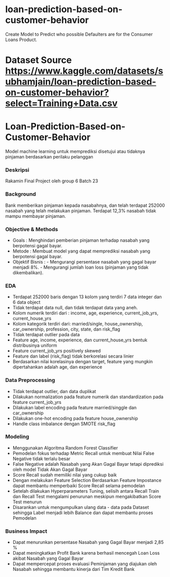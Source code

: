 # loan-prediction-based-on-customer-behavior
Create Model to Predict who possible Defaulters are for the Consumer Loans Product.
# Dataset Source https://www.kaggle.com/datasets/subhamjain/loan-prediction-based-on-customer-behavior?select=Training+Data.csv

# Loan-Prediction-Based-on-Customer-Behavior

Model machine learning untuk memprediksi disetujui atau tidaknya pinjaman berdasarkan perilaku pelanggan

### Deskripsi
Rakamin Final Project oleh group 6 Batch 23

### Background
Bank memberikan pinjaman kepada nasabahnya, dan telah terdapat 252000 nasabah yang telah melakukan pinjaman. Terdapat 12,3% nasabah tidak mampu membayar pinjaman.

### Objective & Methods
- Goals : Menghindari pemberian pinjaman terhadap nasabah yang berpotensi gagal bayar.
- Metode : Membuat model yang dapat memprediksi nasabah yang berpotensi gagal bayar.
- Objektif Bisnis : - Mengurangi persentase nasabah yang gagal bayar menjadi 8%.
                    - Mengurangi jumlah loan loss (pinjaman yang tidak dikembalikan).

### EDA
- Terdapat 252000 baris dengan 13 kolom yang terdiri 7 data integer dan 6 data object
- Tidak terdapat data null, dan tidak terdapat data yang aneh.
- Kolom numerik terdiri dari : income, age, experience, current_job_yrs, current_house_yrs 
- Kolom kategorik terdiri dari: married/single, house_ownership, car_ownership, profession, city, state, dan risk_flag
- Tidak terdapat outlier pada data
- Feature age, income, experience, dan current_house_yrs bentuk distribusinya uniform
- Feature current_job_yrs positively skewed
- Feature dan label (risk_flag) tidak berkorelasi secara linier
- Berdasarkan nilai korelasinya dengan target, feature yang mungkin dipertahankan adalah age, dan experience

### Data Preprocessing
- Tidak terdapat outlier, dan data duplikat
- Dilakukan normalization pada feature numerik dan standardization pada feature current_job_yrs
- Dilakukan label encoding pada feature married/singgle dan car_ownership
- Dilakukan one-hot encoding pada feature house_ownership
- Handle class imbalance dengan SMOTE risk_flag

### Modeling
- Menggunakan Algoritma Random Forest Classifier
- Pemodelan fokus terhadap Metric Recall untuk membuat Nilai False Negative tidak terlalu besar
- False Negative adalah Nasabah yang Akan Gagal Bayar tetapi diprediksi oleh model Tidak Akan Gagal Bayar
- Score Recall sudah memiliki nilai yang cukup baik 
- Dengan melakukan Feature Selection Berdasarkan Feature Impostance dapat membantu memperbaiki Score Recall selama pemodelan
- Setelah dilakukan Hyperparameters Tuning, selisih antara Recall Train dan Recall Test mengalami penurunan meskipun mengakibatkan Score Test menurun
- Disarankan untuk mengumpulkan ulang data - data pada Dataset sehingga Label menjadi lebih Balance dan dapat membantu proses Pemodelan

### Business Impact
- Dapat menurunkan persentase Nasabah yang Gagal Bayar menjadi 2,85 %
- Dapat meningkatkan Profit Bank karena berhasil mencegah Loan Loss akibat Nasabah yang Gagal Bayar
- Dapat mempercepat proses evaluasi Peminjaman yang diajukan oleh Nasabah sehingga membantu kinerja dari Tim Kredit Bank
